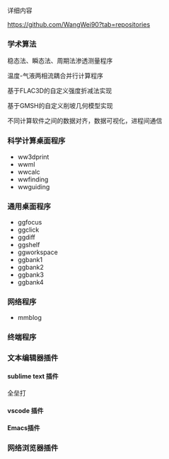 <!--  -->

详细内容

https://github.com/WangWei90?tab=repositories

### 学术算法
  
稳态法、瞬态法、周期法渗透测量程序

温度-气液两相流耦合并行计算程序

基于FLAC3D的自定义强度折减法实现

基于GMSH的自定义削坡几何模型实现

不同计算软件之间的数据对齐，数据可视化，进程间通信


### 科学计算桌面程序
- ww3dprint
- wwml
- wwcalc
- wwfinding
- wwguiding

### 通用桌面程序

- ggfocus
- ggclick
- ggdiff
- ggshelf
- ggworkspace
- ggbank1
- ggbank2
- ggbank3
- ggbank4

### 网络程序

- mmblog

### 终端程序

### 文本编辑器插件

#### sublime text 插件
全垒打

#### vscode 插件

#### Emacs插件

### 网络浏览器插件
